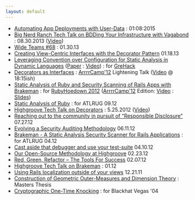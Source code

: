 ```yaml
---
layout: default
---
```

* [Automating App Deployments with User-Data](https://www.digitalocean.com/company/blog/automating-application-deployments-with-user-data/) : 01:08:2015
* [Big Nerd Ranch Tech Talk on BDDing Your Infrastructure with Vagabond](http://daveworth.github.io/8_30_2013_BDD_Your_Infrastructure_with_Vagabond/#slide-0) : 08.30.2013 ([Video](http://vimeo.com/74387133))
* [Wide Teams #68](http://www.wideteams.com/2013/01/30/episode-68-david-worth-of-big-nerd-ranch/) : 01.30.13
* [Creating View-Centric Interfaces with the Decorator Pattern](http://blog.bignerdranch.com/1702-creating-view-centric-interfaces-with-the-decorator-pattern/) 01.18.13
* [Leveraging Convention over Configuration for Static Analysis in Dynamic Languages](http://ensiwiki.ensimag.fr/images/7/70/GreHack-2012-talk-David_Worth_and_Justin_Collins-Leveraging_Convention_over_Configuration_for_Static_Analysis_in_Dynamic_Languages.pdf) ([Paper](http://ensiwiki.ensimag.fr/images/c/c5/GreHack-2012-Leveraging_Convention_over_Configuration_for_Static_Analysis_in_Dynamic_Languages.pdf) : [Video](http://www.youtube.com/watch?feature=player_embedded&v=tHUxZbNktxg)) : for [GreHack](http://grehack.org/en/)
* [Decorators as Interfaces](http://daveworth.github.io/ArrrrCamp_2012-DecoratorsAsInterfaces) : [ArrrrCamp'12](http://2012.arrrrcamp.be/) Lightening Talk ([Video](http://vimeo.com/groups/arrrrcamp/videos/51898787) @ 18:15ish)
* [Static Analysis of Ruby and Security Scanning of Rails Apps with Brakeman](http://daveworth.github.io/RubyHoedown_2012-StaticAnalysisAndSecurityAnalysisWithBrakeman) : for [RubyHoedown 2012](http://rubyhoedown.com/) ([ArrrrCamp'12](http://2012.arrrrcamp.be/) Edition: [Video](http://vimeo.com/groups/arrrrcamp/videos/51635385) : [Slides](http://daveworth.github.com/ArrrrCamp_2012-StaticAnalysisAndSecurityAnalysisWithBrakeman/))
* [Static Analysis of Ruby](http://daveworth.github.io/ATLRUG_07_2012-StaticAnalysisRuby/) : for ATLRUG 09.12
* [Highgroove Tech Talk on Decorators](http://daveworth.github.io/5-25-2012-Highgroove-Tech-Talk---Decorators/) :  5.25.2012 ([Video](http://vimeo.com/42860016))
* [Reaching out to the community in pursuit of “Responsible Disclosure”](http://blog.bignerdranch.com/1702-creating-view-centric-interfaces-with-the-decorator-pattern/) 07.27.12
* [Evolving a Security Auditing Methodology](http://blog.bignerdranch.com/1641-evolving-a-security-auditing-methodology/) 06.11.12
* [Brakeman - A Static Analysis Security Scanner for Rails Applications](http://daveworth.github.io/ATLRUG_04_2012-BrakemanPresentation/) : for ATLRUG 04.12
* [Cast aside that debugger and use your test-suite](http://blog.bignerdranch.com/1618-cast-aside-that-debugger-and-use-your-test-suite/) 04.10.12
* [Our Open-Source Methodology at Highgroove](http://blog.bignerdranch.com/1602-our-open-source-methodology-at-highgroove/) 02.23.12
* [Red, Green, Refactor – The Tools For Success](http://blog.bignerdranch.com/1593-red-green-refactor-the-tools-for-success/) 02.07.12
* [Highgroove Tech Talk on Brakeman](http://vimeo.com/35766582) : 01.12
* [Using Rails localization outside of your views](http://blog.bignerdranch.com/1577-using-rails-localization-outside-of-your-views/) 12.21.11
* [Construction of Geometric Outer-Measures and Dimension Theory](http://www.math.unm.edu/~loring/graduate_students/DaveWorthThesis.pdf) : Masters Thesis 
* [Cryptographic One-Time Knocking](http://www.blackhat.com/presentations/bh-usa-04/bh-us-04-worth-up.pdf) : for Blackhat Vegas '04
